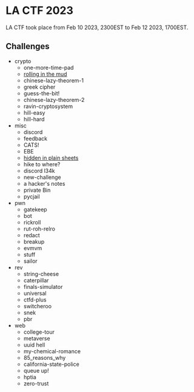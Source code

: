 # LA CTF 2023

LA CTF took place from Feb 10 2023, 2300EST to Feb 12 2023, 1700EST.

## Challenges

- crypto
  - one-more-time-pad
  - [rolling in the mud](./crypto/rolling%20in%20the%20mud.md)
  - chinese-lazy-theorem-1
  - greek cipher
  - guess-the-bit!
  - chinese-lazy-theorem-2
  - ravin-cryptosystem
  - hill-easy
  - hill-hard
- misc
  - discord
  - feedback
  - CATS!
  - EBE
  - [hidden in plain sheets](./misc/hidden%20in%20plain%20sheets.md)
  - hike to where?
  - discord l34k
  - new-challenge
  - a hacker's notes
  - private Bin
  - pycjail
- pwn
  - gatekeep
  - bot
  - rickroll
  - rut-roh-relro
  - redact
  - breakup
  - evmvm
  - stuff
  - sailor
- rev
  - string-cheese
  - caterpillar
  - finals-simulator
  - universal
  - ctfd-plus
  - switcheroo
  - snek
  - pbr
- web
  - college-tour
  - metaverse
  - uuid hell
  - my-chemical-romance
  - 85_reasons_why
  - california-state-police
  - queue up!
  - hptia
  - zero-trust
